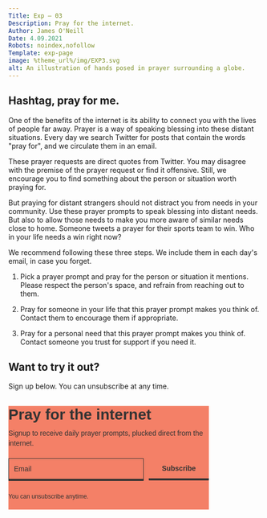 ```yaml
---
Title: Exp — 03
Description: Pray for the internet.
Author: James O'Neill
Date: 4.09.2021
Robots: noindex,nofollow
Template: exp-page
image: %theme_url%/img/EXP3.svg
alt: An illustration of hands posed in prayer surrounding a globe.
---
```


## Hashtag, pray for me.  

One of the benefits of the internet is its ability to connect you with the lives of people far away. Prayer is a way of speaking blessing into these distant situations. Every day we search Twitter for posts that contain the words "pray for", and we circulate them in an email.

These prayer requests are direct quotes from Twitter. You may disagree with the premise of the prayer request or find it offensive. Still, we encourage you to find something about the person or situation worth praying for.

But praying for distant strangers should not distract you from needs in your community. Use these prayer prompts to speak blessing into distant needs. But also to allow those needs to make you more aware of similar needs close to home. Someone tweets a prayer for their sports team to win. Who in your life needs a win right now?

We recommend following these three steps. We include them in each day's email, in case you forget.

1. Pick a prayer prompt and pray for the person or situation it mentions. Please respect the person's space, and refrain from reaching out to them.

2. Pray for someone in your life that this prayer prompt makes you think of. Contact them to encourage them if appropriate.

3. Pray for a personal need that this prayer prompt makes you think of. Contact someone you trust for support if you need it.

## Want to try it out?
Sign up below. You can unsubscribe at any time.


<br>

<style type="text/css">
  @import url(https://static.mailerlite.com/assets/plugins/groot/modules/includes/groot_fonts/import.css?version=1625755);
</style>
<style type="text/css">

  .ml-form-embedSubmitLoad {display:inline-block;width:20px;height:20px}.sr-only{position:absolute;width:1px;height:1px;padding:0;margin:-1px;overflow:hidden;clip:rect(0,0,0,0);border:0}.ml-form-embedSubmitLoad:after{content:" ";display:block;width:11px;height:11px;margin:1px;border-radius:50%;border:4px solid #fff;border-color:#333 #333 #333 transparent;animation:ml-form-embedSubmitLoad 1.2s linear infinite}@keyframes ml-form-embedSubmitLoad{0%{transform:rotate(0)}100%{transform:rotate(360deg)}}#mlb2-4408927.ml-form-embedContainer{box-sizing:border-box;display:table;margin:0 auto;position:static;width:100%!important}#mlb2-4408927.ml-form-embedContainer button,#mlb2-4408927.ml-form-embedContainer h4,#mlb2-4408927.ml-form-embedContainer p,#mlb2-4408927.ml-form-embedContainer span{text-transform:none!important;letter-spacing:normal!important}#mlb2-4408927.ml-form-embedContainer .ml-form-embedWrapper{background-color:#f48067;border-width:0;border-color:transparent;border-radius:0;border-style:solid;box-sizing:border-box;display:inline-block!important;margin:0;padding:0;position:relative}#mlb2-4408927.ml-form-embedContainer .ml-form-embedWrapper.embedDefault,#mlb2-4408927.ml-form-embedContainer .ml-form-embedWrapper.embedPopup{width:400px}#mlb2-4408927.ml-form-embedContainer .ml-form-embedWrapper.embedForm{max-width:400px;width:100%}#mlb2-4408927.ml-form-embedContainer .ml-form-align-left{text-align:left}#mlb2-4408927.ml-form-embedContainer .ml-form-align-center{text-align:center}#mlb2-4408927.ml-form-embedContainer .ml-form-align-default{display:table-cell!important;vertical-align:middle!important;text-align:center!important}#mlb2-4408927.ml-form-embedContainer .ml-form-align-right{text-align:right}#mlb2-4408927.ml-form-embedContainer .ml-form-embedWrapper .ml-form-embedHeader img{border-top-left-radius:0;border-top-right-radius:0;height:auto;margin:0 auto!important;max-width:100%;width:undefinedpx}#mlb2-4408927.ml-form-embedContainer .ml-form-embedWrapper .ml-form-embedBody,#mlb2-4408927.ml-form-embedContainer .ml-form-embedWrapper .ml-form-successBody{padding:0px 0px 0 0px}#mlb2-4408927.ml-form-embedContainer .ml-form-embedWrapper .ml-form-embedBody.ml-form-embedBodyHorizontal{padding-bottom:0}#mlb2-4408927.ml-form-embedContainer .ml-form-embedWrapper .ml-form-embedBody .ml-form-embedContent,#mlb2-4408927.ml-form-embedContainer .ml-form-embedWrapper .ml-form-successBody .ml-form-successContent{text-align:left;margin:0 0 20px 0}#mlb2-4408927.ml-form-embedContainer .ml-form-embedWrapper .ml-form-embedBody .ml-form-embedContent h4,#mlb2-4408927.ml-form-embedContainer .ml-form-embedWrapper .ml-form-successBody .ml-form-successContent h4{color:#333;font-family:Tahoma,Geneva,sans-serif;font-size:30px;font-weight:700;margin:0 0 10px 0;text-align:left;word-break:break-word}#mlb2-4408927.ml-form-embedContainer .ml-form-embedWrapper .ml-form-embedBody .ml-form-embedContent p,#mlb2-4408927.ml-form-embedContainer .ml-form-embedWrapper .ml-form-successBody .ml-form-successContent p{color:#333;font-family:Tahoma,Geneva,sans-serif;font-size:14px;font-weight:400;line-height:20px;margin:0 0 10px 0;text-align:left}#mlb2-4408927.ml-form-embedContainer .ml-form-embedWrapper .ml-form-embedBody .ml-form-embedContent ol,#mlb2-4408927.ml-form-embedContainer .ml-form-embedWrapper .ml-form-embedBody .ml-form-embedContent ul,#mlb2-4408927.ml-form-embedContainer .ml-form-embedWrapper .ml-form-successBody .ml-form-successContent ol,#mlb2-4408927.ml-form-embedContainer .ml-form-embedWrapper .ml-form-successBody .ml-form-successContent ul{color:#333;font-family:Tahoma,Geneva,sans-serif;font-size:14px}#mlb2-4408927.ml-form-embedContainer .ml-form-embedWrapper .ml-form-embedBody .ml-form-embedContent ol ol,#mlb2-4408927.ml-form-embedContainer .ml-form-embedWrapper .ml-form-successBody .ml-form-successContent ol ol{list-style-type:lower-alpha}#mlb2-4408927.ml-form-embedContainer .ml-form-embedWrapper .ml-form-embedBody .ml-form-embedContent ol ol ol,#mlb2-4408927.ml-form-embedContainer .ml-form-embedWrapper .ml-form-successBody .ml-form-successContent ol ol ol{list-style-type:lower-roman}#mlb2-4408927.ml-form-embedContainer .ml-form-embedWrapper .ml-form-embedBody .ml-form-embedContent p a,#mlb2-4408927.ml-form-embedContainer .ml-form-embedWrapper .ml-form-successBody .ml-form-successContent p a{color:#000;text-decoration:underline}#mlb2-4408927.ml-form-embedContainer .ml-form-embedWrapper .ml-block-form .ml-field-group{text-align:left!important}#mlb2-4408927.ml-form-embedContainer .ml-form-embedWrapper .ml-block-form .ml-field-group label{margin-bottom:5px;color:#333;font-size:14px;font-family:Tahoma,Geneva,sans-serif;font-weight:700;font-style:normal;text-decoration:none;display:inline-block;line-height:20px}#mlb2-4408927.ml-form-embedContainer .ml-form-embedWrapper .ml-form-embedBody .ml-form-embedContent p:last-child,#mlb2-4408927.ml-form-embedContainer .ml-form-embedWrapper .ml-form-successBody .ml-form-successContent p:last-child{margin:0}#mlb2-4408927.ml-form-embedContainer .ml-form-embedWrapper .ml-form-embedBody form{margin:0;width:100%}#mlb2-4408927.ml-form-embedContainer .ml-form-embedWrapper .ml-form-embedBody .ml-form-checkboxRow,#mlb2-4408927.ml-form-embedContainer .ml-form-embedWrapper .ml-form-embedBody .ml-form-formContent{margin:0 0 20px 0;width:100%}#mlb2-4408927.ml-form-embedContainer .ml-form-embedWrapper .ml-form-embedBody .ml-form-checkboxRow{float:left}#mlb2-4408927.ml-form-embedContainer .ml-form-embedWrapper .ml-form-embedBody .ml-form-formContent.horozintalForm{margin:0;padding:0 0 20px 0;width:100%;height:auto;float:left}#mlb2-4408927.ml-form-embedContainer .ml-form-embedWrapper .ml-form-embedBody .ml-form-fieldRow{margin:0 0 10px 0;width:100%}#mlb2-4408927.ml-form-embedContainer .ml-form-embedWrapper .ml-form-embedBody .ml-form-fieldRow.ml-last-item{margin:0}#mlb2-4408927.ml-form-embedContainer .ml-form-embedWrapper .ml-form-embedBody .ml-form-fieldRow.ml-formfieldHorizintal{margin:0}#mlb2-4408927.ml-form-embedContainer .ml-form-embedWrapper .ml-form-embedBody .ml-form-fieldRow input{background-color:#f48067;color:#333!important;border-color:#333;border-radius:1px!important;border-style:solid!important;border-width:2px!important;font-family:Tahoma,Geneva,sans-serif;font-size:14px!important;height:auto;line-height:21px!important;margin-bottom:0;margin-top:0;margin-left:0;margin-right:0;padding:10px 10px!important;width:100%!important;box-sizing:border-box!important;max-width:100%!important}

  #mlb2-4408927.ml-form-embedContainer .ml-form-embedWrapper .ml-form-embedBody .ml-form-fieldRow input::-webkit-input-placeholder,#mlb2-4408927.ml-form-embedContainer .ml-form-embedWrapper .ml-form-embedBody .ml-form-horizontalRow input::-webkit-input-placeholder{color:#333}#mlb2-4408927.ml-form-embedContainer .ml-form-embedWrapper .ml-form-embedBody .ml-form-fieldRow input::-moz-placeholder,#mlb2-4408927.ml-form-embedContainer .ml-form-embedWrapper .ml-form-embedBody .ml-form-horizontalRow input::-moz-placeholder{color:#333}#mlb2-4408927.ml-form-embedContainer .ml-form-embedWrapper .ml-form-embedBody .ml-form-fieldRow input:-ms-input-placeholder,#mlb2-4408927.ml-form-embedContainer .ml-form-embedWrapper .ml-form-embedBody .ml-form-horizontalRow input:-ms-input-placeholder{color:#333}#mlb2-4408927.ml-form-embedContainer .ml-form-embedWrapper .ml-form-embedBody .ml-form-fieldRow input:-moz-placeholder,#mlb2-4408927.ml-form-embedContainer .ml-form-embedWrapper .ml-form-embedBody .ml-form-horizontalRow input:-moz-placeholder{color:#333}#mlb2-4408927.ml-form-embedContainer .ml-form-embedWrapper .ml-form-embedBody .ml-form-fieldRow textarea,#mlb2-4408927.ml-form-embedContainer .ml-form-embedWrapper .ml-form-embedBody .ml-form-horizontalRow textarea{background-color:#f48067!important;color:#333!important;border-color:#333!important;border-radius:1px!important;border-style:solid!important;border-width:2px!important;font-family:Tahoma,Geneva,sans-serif;font-size:14px!important;height:auto;line-height:21px!important;margin-bottom:0;margin-top:0;padding:10px 10px!important;width:100%!important;box-sizing:border-box!important;max-width:100%!important}#mlb2-4408927.ml-form-embedContainer .ml-form-embedWrapper .ml-form-embedBody .ml-form-checkboxRow .label-description::before,#mlb2-4408927.ml-form-embedContainer .ml-form-embedWrapper .ml-form-embedBody .ml-form-embedPermissions .ml-form-embedPermissionsOptionsCheckbox .label-description::before,#mlb2-4408927.ml-form-embedContainer .ml-form-embedWrapper .ml-form-embedBody .ml-form-fieldRow .custom-checkbox .custom-control-label::before,#mlb2-4408927.ml-form-embedContainer .ml-form-embedWrapper .ml-form-embedBody .ml-form-fieldRow .custom-radio .custom-control-label::before,#mlb2-4408927.ml-form-embedContainer .ml-form-embedWrapper .ml-form-embedBody .ml-form-horizontalRow .custom-checkbox .custom-control-label::before,#mlb2-4408927.ml-form-embedContainer .ml-form-embedWrapper .ml-form-embedBody .ml-form-horizontalRow .custom-radio .custom-control-label::before,#mlb2-4408927.ml-form-embedContainer .ml-form-embedWrapper .ml-form-embedBody .ml-form-interestGroupsRow .ml-form-interestGroupsRowCheckbox .label-description::before{border-color:#333!important;background-color:#f48067!important}#mlb2-4408927.ml-form-embedContainer .ml-form-embedWrapper .ml-form-embedBody .ml-form-fieldRow input.custom-control-input[type=checkbox]{box-sizing:border-box;padding:0;position:absolute;z-index:-1;opacity:0;margin-top:5px;margin-left:-1.5rem;overflow:visible}#mlb2-4408927.ml-form-embedContainer .ml-form-embedWrapper .ml-form-embedBody .ml-form-checkboxRow .label-description::before,#mlb2-4408927.ml-form-embedContainer .ml-form-embedWrapper .ml-form-embedBody .ml-form-embedPermissions .ml-form-embedPermissionsOptionsCheckbox .label-description::before,#mlb2-4408927.ml-form-embedContainer .ml-form-embedWrapper .ml-form-embedBody .ml-form-fieldRow .custom-checkbox .custom-control-label::before,#mlb2-4408927.ml-form-embedContainer .ml-form-embedWrapper .ml-form-embedBody .ml-form-horizontalRow .custom-checkbox .custom-control-label::before,#mlb2-4408927.ml-form-embedContainer .ml-form-embedWrapper .ml-form-embedBody .ml-form-interestGroupsRow .ml-form-interestGroupsRowCheckbox .label-description::before{border-radius:4px!important}#mlb2-4408927.ml-form-embedContainer .ml-form-embedWrapper .ml-form-embedBody .ml-form-checkboxRow input[type=checkbox]:checked~.label-description::after,#mlb2-4408927.ml-form-embedContainer .ml-form-embedWrapper .ml-form-embedBody .ml-form-embedPermissions .ml-form-embedPermissionsOptionsCheckbox input[type=checkbox]:checked~.label-description::after,#mlb2-4408927.ml-form-embedContainer .ml-form-embedWrapper .ml-form-embedBody .ml-form-fieldRow .custom-checkbox .custom-control-input:checked~.custom-control-label::after,#mlb2-4408927.ml-form-embedContainer .ml-form-embedWrapper .ml-form-embedBody .ml-form-horizontalRow .custom-checkbox .custom-control-input:checked~.custom-control-label::after,#mlb2-4408927.ml-form-embedContainer .ml-form-embedWrapper .ml-form-embedBody .ml-form-interestGroupsRow .ml-form-interestGroupsRowCheckbox input[type=checkbox]:checked~.label-description::after{background-image:url("data:image/svg+xml,%3csvg xmlns='http://www.w3.org/2000/svg' viewBox='0 0 8 8'%3e%3cpath fill='%23fff' d='M6.564.75l-3.59 3.612-1.538-1.55L0 4.26 2.974 7.25 8 2.193z'/%3e%3c/svg%3e")}#mlb2-4408927.ml-form-embedContainer .ml-form-embedWrapper .ml-form-embedBody .ml-form-fieldRow .custom-radio .custom-control-input:checked~.custom-control-label::after{background-image:url("data:image/svg+xml,%3csvg xmlns='http://www.w3.org/2000/svg' viewBox='-4 -4 8 8'%3e%3ccircle r='3' fill='%23fff'/%3e%3c/svg%3e")}#mlb2-4408927.ml-form-embedContainer .ml-form-embedWrapper .ml-form-embedBody .ml-form-checkboxRow input[type=checkbox]:checked~.label-description::before,#mlb2-4408927.ml-form-embedContainer .ml-form-embedWrapper .ml-form-embedBody .ml-form-embedPermissions .ml-form-embedPermissionsOptionsCheckbox input[type=checkbox]:checked~.label-description::before,#mlb2-4408927.ml-form-embedContainer .ml-form-embedWrapper .ml-form-embedBody .ml-form-fieldRow .custom-checkbox .custom-control-input:checked~.custom-control-label::before,#mlb2-4408927.ml-form-embedContainer .ml-form-embedWrapper .ml-form-embedBody .ml-form-fieldRow .custom-radio .custom-control-input:checked~.custom-control-label::before,#mlb2-4408927.ml-form-embedContainer .ml-form-embedWrapper .ml-form-embedBody .ml-form-horizontalRow .custom-checkbox .custom-control-input:checked~.custom-control-label::before,#mlb2-4408927.ml-form-embedContainer .ml-form-embedWrapper .ml-form-embedBody .ml-form-horizontalRow .custom-radio .custom-control-input:checked~.custom-control-label::before,#mlb2-4408927.ml-form-embedContainer .ml-form-embedWrapper .ml-form-embedBody .ml-form-interestGroupsRow .ml-form-interestGroupsRowCheckbox input[type=checkbox]:checked~.label-description::before{border-color:#feece7!important;background-color:#feece7!important;color:#333!important}#mlb2-4408927.ml-form-embedContainer .ml-form-embedWrapper .ml-form-embedBody .ml-form-fieldRow .custom-checkbox .custom-control-label::after,#mlb2-4408927.ml-form-embedContainer .ml-form-embedWrapper .ml-form-embedBody .ml-form-fieldRow .custom-checkbox .custom-control-label::before,#mlb2-4408927.ml-form-embedContainer .ml-form-embedWrapper .ml-form-embedBody .ml-form-fieldRow .custom-radio .custom-control-label::after,#mlb2-4408927.ml-form-embedContainer .ml-form-embedWrapper .ml-form-embedBody .ml-form-fieldRow .custom-radio .custom-control-label::before,#mlb2-4408927.ml-form-embedContainer .ml-form-embedWrapper .ml-form-embedBody .ml-form-horizontalRow .custom-checkbox .custom-control-label::after,#mlb2-4408927.ml-form-embedContainer .ml-form-embedWrapper .ml-form-embedBody .ml-form-horizontalRow .custom-checkbox .custom-control-label::before,#mlb2-4408927.ml-form-embedContainer .ml-form-embedWrapper .ml-form-embedBody .ml-form-horizontalRow .custom-radio .custom-control-label::after,#mlb2-4408927.ml-form-embedContainer .ml-form-embedWrapper .ml-form-embedBody .ml-form-horizontalRow .custom-radio .custom-control-label::before{top:2px;box-sizing:border-box}#mlb2-4408927.ml-form-embedContainer .ml-form-embedWrapper .ml-form-embedBody .ml-form-checkboxRow .label-description::after,#mlb2-4408927.ml-form-embedContainer .ml-form-embedWrapper .ml-form-embedBody .ml-form-checkboxRow .label-description::before,#mlb2-4408927.ml-form-embedContainer .ml-form-embedWrapper .ml-form-embedBody .ml-form-embedPermissions .ml-form-embedPermissionsOptionsCheckbox .label-description::after,#mlb2-4408927.ml-form-embedContainer .ml-form-embedWrapper .ml-form-embedBody .ml-form-embedPermissions .ml-form-embedPermissionsOptionsCheckbox .label-description::before{top:0!important;box-sizing:border-box!important}#mlb2-4408927.ml-form-embedContainer .ml-form-embedWrapper .ml-form-embedBody .ml-form-checkboxRow .label-description::after,#mlb2-4408927.ml-form-embedContainer .ml-form-embedWrapper .ml-form-embedBody .ml-form-checkboxRow .label-description::before{top:0!important;box-sizing:border-box!important}#mlb2-4408927.ml-form-embedContainer .ml-form-embedWrapper .ml-form-embedBody .ml-form-interestGroupsRow .ml-form-interestGroupsRowCheckbox .label-description::after{top:0!important;box-sizing:border-box!important;position:absolute;left:-1.5rem;display:block;width:1rem;height:1rem;content:""}#mlb2-4408927.ml-form-embedContainer .ml-form-embedWrapper .ml-form-embedBody .ml-form-interestGroupsRow .ml-form-interestGroupsRowCheckbox .label-description::before{top:0!important;box-sizing:border-box!important}#mlb2-4408927.ml-form-embedContainer .ml-form-embedWrapper .ml-form-embedBody .custom-control-label::before{position:absolute;top:4px;left:-1.5rem;display:block;width:16px;height:16px;pointer-events:none;content:"";background-color:#fff;border:#adb5bd solid 1px;border-radius:50%}#mlb2-4408927.ml-form-embedContainer .ml-form-embedWrapper .ml-form-embedBody .custom-control-label::after{position:absolute;top:2px!important;left:-1.5rem;display:block;width:1rem;height:1rem;content:""}#mlb2-4408927.ml-form-embedContainer .ml-form-embedWrapper .ml-form-embedBody .ml-form-checkboxRow .label-description::before,#mlb2-4408927.ml-form-embedContainer .ml-form-embedWrapper .ml-form-embedBody .ml-form-embedPermissions .ml-form-embedPermissionsOptionsCheckbox .label-description::before,#mlb2-4408927.ml-form-embedContainer .ml-form-embedWrapper .ml-form-embedBody .ml-form-interestGroupsRow .ml-form-interestGroupsRowCheckbox .label-description::before{position:absolute;top:4px;left:-1.5rem;display:block;width:16px;height:16px;pointer-events:none;content:"";background-color:#fff;border:#adb5bd solid 1px;border-radius:50%}#mlb2-4408927.ml-form-embedContainer .ml-form-embedWrapper .ml-form-embedBody .ml-form-embedPermissions .ml-form-embedPermissionsOptionsCheckbox .label-description::after{position:absolute;top:0!important;left:-1.5rem;display:block;width:1rem;height:1rem;content:""}#mlb2-4408927.ml-form-embedContainer .ml-form-embedWrapper .ml-form-embedBody .ml-form-checkboxRow .label-description::after{position:absolute;top:0!important;left:-1.5rem;display:block;width:1rem;height:1rem;content:""}#mlb2-4408927.ml-form-embedContainer .ml-form-embedWrapper .ml-form-embedBody .custom-radio .custom-control-label::after{background:no-repeat 50%/50% 50%}#mlb2-4408927.ml-form-embedContainer .ml-form-embedWrapper .ml-form-embedBody .custom-checkbox .custom-control-label::after,#mlb2-4408927.ml-form-embedContainer .ml-form-embedWrapper .ml-form-embedBody .ml-form-checkboxRow .label-description::after,#mlb2-4408927.ml-form-embedContainer .ml-form-embedWrapper .ml-form-embedBody .ml-form-embedPermissions .ml-form-embedPermissionsOptionsCheckbox .label-description::after,#mlb2-4408927.ml-form-embedContainer .ml-form-embedWrapper .ml-form-embedBody .ml-form-interestGroupsRow .ml-form-interestGroupsRowCheckbox .label-description::after{background:no-repeat 50%/50% 50%}#mlb2-4408927.ml-form-embedContainer .ml-form-embedWrapper .ml-form-embedBody .ml-form-fieldRow .custom-control,#mlb2-4408927.ml-form-embedContainer .ml-form-embedWrapper .ml-form-embedBody .ml-form-horizontalRow .custom-control{position:relative;display:block;min-height:1.5rem;padding-left:1.5rem}#mlb2-4408927.ml-form-embedContainer .ml-form-embedWrapper .ml-form-embedBody .ml-form-fieldRow .custom-checkbox .custom-control-input,#mlb2-4408927.ml-form-embedContainer .ml-form-embedWrapper .ml-form-embedBody .ml-form-fieldRow .custom-radio .custom-control-input,#mlb2-4408927.ml-form-embedContainer .ml-form-embedWrapper .ml-form-embedBody .ml-form-horizontalRow .custom-checkbox .custom-control-input,#mlb2-4408927.ml-form-embedContainer .ml-form-embedWrapper .ml-form-embedBody .ml-form-horizontalRow .custom-radio .custom-control-input{position:absolute;z-index:-1;opacity:0;box-sizing:border-box;padding:0}#mlb2-4408927.ml-form-embedContainer .ml-form-embedWrapper .ml-form-embedBody .ml-form-fieldRow .custom-checkbox .custom-control-label,#mlb2-4408927.ml-form-embedContainer .ml-form-embedWrapper .ml-form-embedBody .ml-form-fieldRow .custom-radio .custom-control-label,#mlb2-4408927.ml-form-embedContainer .ml-form-embedWrapper .ml-form-embedBody .ml-form-horizontalRow .custom-checkbox .custom-control-label,#mlb2-4408927.ml-form-embedContainer .ml-form-embedWrapper .ml-form-embedBody .ml-form-horizontalRow .custom-radio .custom-control-label{color:#333;font-size:12px!important;font-family:Tahoma,Geneva,sans-serif;line-height:22px;margin-bottom:0;position:relative;vertical-align:top;font-style:normal;font-weight:700}#mlb2-4408927.ml-form-embedContainer .ml-form-embedWrapper .ml-form-embedBody .ml-form-fieldRow .custom-select,#mlb2-4408927.ml-form-embedContainer .ml-form-embedWrapper .ml-form-embedBody .ml-form-horizontalRow .custom-select{background-color:#f48067!important;color:#333!important;border-color:#333!important;border-radius:1px!important;border-style:solid!important;border-width:2px!important;font-family:Tahoma,Geneva,sans-serif;font-size:14px!important;line-height:20px!important;margin-bottom:0;margin-top:0;padding:10px 28px 10px 12px!important;width:100%!important;box-sizing:border-box!important;max-width:100%!important;height:auto;display:inline-block;vertical-align:middle;background:url(https://cdn.mailerlite.com/images/default/dropdown.svg) no-repeat right .75rem center/8px 10px;-webkit-appearance:none;-moz-appearance:none;appearance:none}#mlb2-4408927.ml-form-embedContainer .ml-form-embedWrapper .ml-form-embedBody .ml-form-horizontalRow{height:auto;width:100%;float:left}.ml-form-formContent.horozintalForm .ml-form-horizontalRow .ml-input-horizontal{width:70%;float:left}.ml-form-formContent.horozintalForm .ml-form-horizontalRow .ml-button-horizontal{width:30%;float:left}.ml-form-formContent.horozintalForm .ml-form-horizontalRow .ml-button-horizontal.labelsOn{padding-top:25px}.ml-form-formContent.horozintalForm .ml-form-horizontalRow .horizontal-fields{box-sizing:border-box;float:left;padding-right:10px}#mlb2-4408927.ml-form-embedContainer .ml-form-embedWrapper .ml-form-embedBody .ml-form-horizontalRow input{background-color:#f48067;color:#333;border-color:#333;border-radius:1px;border-style:solid;border-width:1px;border-bottom-width:4px;font-family:Tahoma,Geneva,sans-serif;font-size:14px;line-height:20px;margin-bottom:0;margin-top:0;padding:10px 10px;width:100%;box-sizing:border-box;overflow-y:initial}

  #mlb2-4408927.ml-form-embedContainer .ml-form-embedWrapper .ml-form-embedBody .ml-form-horizontalRow input:focus-visible{background-color:#feece7;outline:none;transition-property:background-color;transition-duration: 200ms;}

  #mlb2-4408927.ml-form-embedContainer .ml-form-embedWrapper .ml-form-embedBody .ml-form-horizontalRow button{background-color:#F48067!important;border-color:#333;border-style:solid;border-width:0px;border-bottom-width:4px;border-radius:1px;box-shadow:none;color:#333!important;cursor:pointer;font-family:Tahoma,Geneva,sans-serif;font-size:14px!important;font-weight:700;line-height:20px;margin:0!important;padding:10px!important;width:100%;height:auto;transition-property:background-color;transition-duration: 200ms;}#mlb2-4408927.ml-form-embedContainer .ml-form-embedWrapper .ml-form-embedBody .ml-form-horizontalRow button:hover{background-color:#feece7!important;border-color:#333!important}#mlb2-4408927.ml-form-embedContainer .ml-form-embedWrapper .ml-form-embedBody .ml-form-checkboxRow input[type=checkbox]{box-sizing:border-box;padding:0;position:absolute;z-index:-1;opacity:0;margin-top:5px;margin-left:-1.5rem;overflow:visible}#mlb2-4408927.ml-form-embedContainer .ml-form-embedWrapper .ml-form-embedBody .ml-form-checkboxRow .label-description{color:#333;display:block;font-family:Tahoma,Geneva,sans-serif;font-size:12px;text-align:left;margin-bottom:0;position:relative;vertical-align:top}#mlb2-4408927.ml-form-embedContainer .ml-form-embedWrapper .ml-form-embedBody .ml-form-checkboxRow label{font-weight:400;margin:0;padding:0;position:relative;display:block;min-height:24px;padding-left:24px}#mlb2-4408927.ml-form-embedContainer .ml-form-embedWrapper .ml-form-embedBody .ml-form-checkboxRow label a{color:#333;text-decoration:underline}#mlb2-4408927.ml-form-embedContainer .ml-form-embedWrapper .ml-form-embedBody .ml-form-checkboxRow label p{color:#333!important;font-family:Tahoma,Geneva,sans-serif!important;font-size:12px!important;font-weight:400!important;line-height:18px!important;padding:0!important;margin:0 5px 0 0!important}#mlb2-4408927.ml-form-embedContainer .ml-form-embedWrapper .ml-form-embedBody .ml-form-checkboxRow label p:last-child{margin:0}#mlb2-4408927.ml-form-embedContainer .ml-form-embedWrapper .ml-form-embedBody .ml-form-embedSubmit{margin:0 0 20px 0;float:left;width:100%}#mlb2-4408927.ml-form-embedContainer .ml-form-embedWrapper .ml-form-embedBody .ml-form-embedSubmit button{background-color:#feece7!important;border:none!important;border-radius:2px!important;box-shadow:none!important;color:#333!important;cursor:pointer;font-family:Tahoma,Geneva,sans-serif!important;font-size:14px!important;font-weight:700!important;line-height:21px!important;height:auto;padding:10px!important;width:100%!important;box-sizing:border-box!important}#mlb2-4408927.ml-form-embedContainer .ml-form-embedWrapper .ml-form-embedBody .ml-form-embedSubmit button.loading{display:none}#mlb2-4408927.ml-form-embedContainer .ml-form-embedWrapper .ml-form-embedBody .ml-form-embedSubmit button:hover{background-color:#fccbb8!important}.ml-subscribe-close{width:30px;height:30px;background:url(https://cdn.mailerlite.com/images/default/modal_close.png) no-repeat;background-size:30px;cursor:pointer;margin-top:-10px;margin-right:-10px;position:absolute;top:0;right:0}.ml-error input{border-color:red!important}.ml-error .label-description,.ml-error .label-description p,.ml-error .label-description p a,.ml-error label:first-child{color:red!important}#mlb2-4408927.ml-form-embedContainer .ml-form-embedWrapper .ml-form-embedBody .ml-form-checkboxRow.ml-error .label-description p,#mlb2-4408927.ml-form-embedContainer .ml-form-embedWrapper .ml-form-embedBody .ml-form-checkboxRow.ml-error .label-description p:first-letter{color:red!important}@media only screen and (max-width:400px){.ml-form-embedWrapper.embedDefault,.ml-form-embedWrapper.embedPopup{width:100%!important}.ml-form-formContent.horozintalForm{float:left!important}.ml-form-formContent.horozintalForm .ml-form-horizontalRow{height:auto!important;width:100%!important;float:left!important}.ml-form-formContent.horozintalForm .ml-form-horizontalRow .ml-input-horizontal{width:100%!important}.ml-form-formContent.horozintalForm .ml-form-horizontalRow .ml-input-horizontal>div{padding-right:0!important;padding-bottom:10px}.ml-form-formContent.horozintalForm .ml-button-horizontal{width:100%!important}.ml-form-formContent.horozintalForm .ml-button-horizontal.labelsOn{padding-top:0!important}}
</style>
<style type="text/css">
  .ml-mobileButton-horizontal{display:none}#mlb2-4408927 .ml-mobileButton-horizontal button{background-color:#feece7!important;border-color:#feece7!important;border-style:solid!important;border-width:2px!important;border-radius:2px!important;box-shadow:none!important;color:#333!important;cursor:pointer;font-family:Tahoma,Geneva,sans-serif!important;font-size:14px!important;font-weight:700!important;line-height:20px!important;padding:10px!important;width:100%!important}@media only screen and (max-width:400px){#mlb2-4408927.ml-form-embedContainer .ml-form-embedWrapper .ml-form-embedBody .ml-form-formContent.horozintalForm{padding:0 0 10px 0!important}.ml-hide-horizontal{display:none!important}.ml-form-formContent.horozintalForm .ml-button-horizontal{display:none!important}.ml-mobileButton-horizontal{display:inline-block!important;margin-bottom:20px;width:100%}.ml-form-formContent.horozintalForm .ml-form-horizontalRow .ml-input-horizontal>div{padding-bottom:0!important}}
</style>
<style type="text/css">
  @media only screen and (max-width:400px){.ml-form-formContent.horozintalForm .ml-form-horizontalRow .horizontal-fields{margin-bottom:10px!important;width:100%!important}}
</style>
<style type="text/css">
  #mlb2-4408927.ml-form-embedContainer .ml-form-embedWrapper .ml-form-embedBody .ml-form-embedPermissions{text-align:left;float:left;width:100%}#mlb2-4408927.ml-form-embedContainer .ml-form-embedWrapper .ml-form-embedBody .ml-form-embedPermissions .ml-form-embedPermissionsContent{margin:0 0 15px 0;text-align:left}#mlb2-4408927.ml-form-embedContainer .ml-form-embedWrapper .ml-form-embedBody .ml-form-embedPermissions .ml-form-embedPermissionsContent.horizontal{margin:0 0 15px 0}#mlb2-4408927.ml-form-embedContainer .ml-form-embedWrapper .ml-form-embedBody .ml-form-embedPermissions .ml-form-embedPermissionsContent h4{color:#000;font-family:'Open Sans',Arial,Helvetica,sans-serif;font-size:12px;font-weight:700;line-height:18px;margin:0 0 10px 0;word-break:break-word}#mlb2-4408927.ml-form-embedContainer .ml-form-embedWrapper .ml-form-embedBody .ml-form-embedPermissions .ml-form-embedPermissionsContent p{color:#000;font-family:'Open Sans',Arial,Helvetica,sans-serif;font-size:12px;line-height:18px;margin:0 0 10px 0}#mlb2-4408927.ml-form-embedContainer .ml-form-embedWrapper .ml-form-embedBody .ml-form-embedPermissions .ml-form-embedPermissionsContent.privacy-policy p{color:#333;font-family:Tahoma,Geneva,sans-serif;font-size:12px;line-height:22px;margin:0 0 10px 0}#mlb2-4408927.ml-form-embedContainer .ml-form-embedWrapper .ml-form-embedBody .ml-form-embedPermissions .ml-form-embedPermissionsContent.privacy-policy p a{color:#333}#mlb2-4408927.ml-form-embedContainer .ml-form-embedWrapper .ml-form-embedBody .ml-form-embedPermissions .ml-form-embedPermissionsContent.privacy-policy p:last-child{margin:0}#mlb2-4408927.ml-form-embedContainer .ml-form-embedWrapper .ml-form-embedBody .ml-form-embedPermissions .ml-form-embedPermissionsContent p a{color:#000;text-decoration:underline}#mlb2-4408927.ml-form-embedContainer .ml-form-embedWrapper .ml-form-embedBody .ml-form-embedPermissions .ml-form-embedPermissionsContent p:last-child{margin:0 0 15px 0}#mlb2-4408927.ml-form-embedContainer .ml-form-embedWrapper .ml-form-embedBody .ml-form-embedPermissions .ml-form-embedPermissionsOptions{margin:0;padding:0}#mlb2-4408927.ml-form-embedContainer .ml-form-embedWrapper .ml-form-embedBody .ml-form-embedPermissions .ml-form-embedPermissionsOptionsCheckbox{margin:0 0 10px 0}#mlb2-4408927.ml-form-embedContainer .ml-form-embedWrapper .ml-form-embedBody .ml-form-embedPermissions .ml-form-embedPermissionsOptionsCheckbox:last-child{margin:0}#mlb2-4408927.ml-form-embedContainer .ml-form-embedWrapper .ml-form-embedBody .ml-form-embedPermissions .ml-form-embedPermissionsOptionsCheckbox label{font-weight:400;margin:0;padding:0;position:relative;display:block;min-height:24px;padding-left:24px}#mlb2-4408927.ml-form-embedContainer .ml-form-embedWrapper .ml-form-embedBody .ml-form-embedPermissions .ml-form-embedPermissionsOptionsCheckbox .label-description{color:#333;font-family:Tahoma,Geneva,sans-serif;font-size:12px;line-height:18px;text-align:left;margin-bottom:0;position:relative;vertical-align:top;font-style:normal;font-weight:700}#mlb2-4408927.ml-form-embedContainer .ml-form-embedWrapper .ml-form-embedBody .ml-form-embedPermissions .ml-form-embedPermissionsOptionsCheckbox .description{color:#333;font-family:Tahoma,Geneva,sans-serif;font-size:12px;font-style:italic;font-weight:400;line-height:18px;margin:5px 0 0 0}#mlb2-4408927.ml-form-embedContainer .ml-form-embedWrapper .ml-form-embedBody .ml-form-embedPermissions .ml-form-embedPermissionsOptionsCheckbox input[type=checkbox]{box-sizing:border-box;padding:0;position:absolute;z-index:-1;opacity:0;margin-top:5px;margin-left:-1.5rem;overflow:visible}#mlb2-4408927.ml-form-embedContainer .ml-form-embedWrapper .ml-form-embedBody .ml-form-embedPermissions .ml-form-embedMailerLite-GDPR{padding-bottom:20px}#mlb2-4408927.ml-form-embedContainer .ml-form-embedWrapper .ml-form-embedBody .ml-form-embedPermissions .ml-form-embedMailerLite-GDPR p{color:#000;font-family:'Open Sans',Arial,Helvetica,sans-serif;font-size:10px;line-height:14px;margin:0;padding:0}#mlb2-4408927.ml-form-embedContainer .ml-form-embedWrapper .ml-form-embedBody .ml-form-embedPermissions .ml-form-embedMailerLite-GDPR p a{color:#000;text-decoration:underline}@media (max-width:768px){#mlb2-4408927.ml-form-embedContainer .ml-form-embedWrapper .ml-form-embedBody .ml-form-embedPermissions .ml-form-embedPermissionsContent p{font-size:12px!important;line-height:18px!important}#mlb2-4408927.ml-form-embedContainer .ml-form-embedWrapper .ml-form-embedBody .ml-form-embedPermissions .ml-form-embedMailerLite-GDPR p{font-size:10px!important;line-height:14px!important}}
</style>
<div id="mlb2-4408927" class="ml-form-embedContainer ml-subscribe-form ml-subscribe-form-4408927">
  <div class="ml-form-align-left">
    <div class="ml-form-embedWrapper embedForm">
      <div class="ml-form-embedBody ml-form-embedBodyHorizontal row-form">
        <div class="ml-form-embedContent" style="">
          <h4>Pray for the internet</h4>
          <p>Signup to receive daily prayer prompts, plucked direct from the internet. </p>
        </div>
        <form class="ml-block-form" action="https://static.mailerlite.com/webforms/submit/l9p8q3" data-code="l9p8q3" method="post" target="_blank">
          <div class="ml-form-formContent horozintalForm">
            <div class="ml-form-horizontalRow">
              <div class="ml-input-horizontal">
                <div style="width:100%" class="horizontal-fields">
                  <div class="ml-field-group ml-field-email ml-validate-email ml-validate-required">
                    <input type="email" class="form-control" data-inputmask="" name="fields[email]" placeholder="Email" autocomplete="email">
                  </div>
                </div>
              </div>
              <div class="ml-button-horizontal primary">
                <button type="submit" class="primary">Subscribe</button>
                <button disabled="disabled" style="display:none" type="button" class="loading"> <div class="ml-form-embedSubmitLoad"></div> <span class="sr-only">Loading...</span> </button>
              </div>
            </div>
          </div>
          <div class="ml-form-embedPermissions" style="">
            <div class="ml-form-embedPermissionsContent horizontal privacy-policy">
              <p>You can unsubscribe anytime.</p>
            </div>
          </div>
          <input type="hidden" name="ml-submit" value="1">
          <div class="ml-mobileButton-horizontal">
            <button type="submit" class="primary">Subscribe</button>
            <button disabled="disabled" style="display:none" type="button" class="loading"> <div class="ml-form-embedSubmitLoad"></div> <span class="sr-only">Loading...</span> </button>
          </div>
          <input type="hidden" name="anticsrf" value="true">
        </form>
      </div>
      <div class="ml-form-successBody row-success" style="display:none">
        <div class="ml-form-successContent">
          <h4>Amen! 🙏🏼</h4>
          <p>You have successfully joined internet prayer chain. We've sent you an email to check that we've got your address right.</p>
        </div>
      </div>
    </div>
  </div>
</div>
<script>
  function ml_webform_success_4408927(){var r=ml_jQuery||jQuery;r(".ml-subscribe-form-4408927 .row-success").show(),r(".ml-subscribe-form-4408927 .row-form").hide()}
</script>

<script src="https://static.mailerlite.com/js/w/webforms.min.js?v0c75f831c56857441820dcec3163967c" type="text/javascript"></script>
